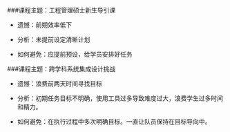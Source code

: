 ###课程主题：工程管理硕士新生导引课
+ 遗憾：前期效率低下


+ 分析：未提前设定清晰计划


+ 如何避免：应提前预设，给学员安排好任务

###课程主题：跨学科系统集成设计挑战
+ 遗憾：浪费前两天时间寻找目标


+ 分析：初期任务目标不明确，使用工具过多导致难度过大，浪费学生过多时间和精力。


+ 如何避免：在执行过程中多次明确目标。一直让队员保持在目标导向中。

